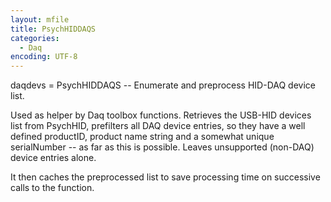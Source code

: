 ```yaml
---
layout: mfile
title: PsychHIDDAQS
categories:
  - Daq
encoding: UTF-8
---
```


daqdevs = PsychHIDDAQS -- Enumerate and preprocess HID-DAQ device list.

Used as helper by Daq toolbox functions. Retrieves the USB-HID devices
list from PsychHID, prefilters all DAQ device entries, so they have a
well defined productID, product name string and a somewhat unique
serialNumber -- as far as this is possible. Leaves unsupported (non-DAQ)
device entries alone.

It then caches the preprocessed list to save processing time on
successive calls to the function.
